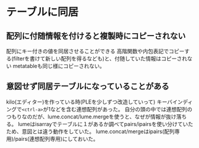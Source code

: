# テーブルに同居

## 配列に付随情報を付けると複製時にコピーされない

配列にキー付きの値を同居させることができる
高階関数や内包表記でコピーする(filterを書けて新しい配列を得るなども)と、付随していた情報はコピーされない
metatableも同じ様にコピーされない。

## 意図せず同居テーブルになっていることがある

kilo(エディター)を作っている時(PLEを少しずつ改造していって)
キーバインディングで`<ctrl-a>`が1などを含む連想配列があった。
自分の頭の中では連想配列のつもりなのだが、lume.concat/lume.mergeを使うと、なぜが情報が抜け落ちる。
lumeはisarrayでテーブルに１があるか調べてpairs/ipairsを使い分けていたため、意図とは違う動作をしていた。
lume.concat/mergeはipairs(配列専用)/pairs(連想配列専用)にしておいた。
